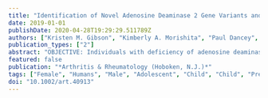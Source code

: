 ```yaml
---
title: "Identification of Novel Adenosine Deaminase 2 Gene Variants and Varied Clinical Phenotype in Pediatric Vasculitis"
date: 2019-01-01
publishDate: 2020-04-28T19:29:29.511789Z
authors: ["Kristen M. Gibson", "Kimberly A. Morishita", "Paul Dancey", "Paul Moorehead", "Britt Drögemöller", "Xiaohua Han", "Jinko Graham", "Robert E. W. Hancock", "Dirk Foell", "Susanne Benseler", "Rashid Luqmani", "Rae S. M. Yeung", "Susan Shenoi", "Marek Bohm", "Alan M. Rosenberg", "Colin J. Ross", "David A. Cabral", "Kelly L. Brown", "PedVas Investigators Network"]
publication_types: ["2"]
abstract: "OBJECTIVE: Individuals with deficiency of adenosine deaminase 2 (DADA2), a recently recognized autosomal recessive disease, present with various systemic vascular and inflammatory manifestations, often with young age at disease onset or with early onset of recurrent strokes. Their clinical features and histologic findings overlap with those of childhood-onset polyarteritis nodosa (PAN), a primary \"idiopathic\" systemic vasculitis. Despite similar clinical presentation, individuals with DADA2 may respond better to biologic therapy than to traditional immunosuppression. The aim of this study was to screen an international registry of children with systemic primary vasculitis for variants in ADA2. METHODS: The coding exons of ADA2 were sequenced in 60 children and adolescents with a diagnosis of PAN, cutaneous PAN, or unclassifiable vasculitis (UCV), any chronic vasculitis with onset at age 5 years or younger, or history of stroke. The functional consequences of the identified variants were assessed by ADA2 enzyme assay and immunoblotting. RESULTS: Nine children with DADA2 (5 with PAN, 3 with UCV, and 1 with antineutrophil cytoplasmic antibody-associated vasculitis) were identified. Among them, 1 patient had no rare variants in the coding region of ADA2 and 8 had biallelic, rare variants (minor allele frequency textless0.01) with a known association with DADA2 (p.Gly47Arg and p.Gly47Ala) or a novel association (p.Arg9Trp, p.Leu351Gln, and p.Ala357Thr). The clinical phenotype varied widely. CONCLUSION: These findings support previous observations indicating that DADA2 has extensive genotypic and phenotypic variability. Thus, screening ADA2 among children with vasculitic rash, UCV, PAN, or unexplained, early-onset central nervous system disease with systemic inflammation may enable an earlier diagnosis of DADA2."
featured: false
publication: "*Arthritis & Rheumatology (Hoboken, N.J.)*"
tags: ["Female", "Humans", "Male", "Adolescent", "Child", "Child", "Preschool", "Infant", "Infant", "Newborn", "Mutation", "Age of Onset", "Adenosine Deaminase", "Anti-Neutrophil Cytoplasmic Antibody-Associated Vasculitis", "Intercellular Signaling Peptides and Proteins", "Polyarteritis Nodosa", "Skin Diseases", "Vascular", "Systemic Vasculitis"]
doi: "10.1002/art.40913"
---
```


